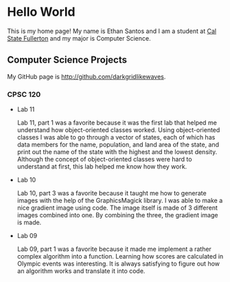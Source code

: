 # Hello World

This is my home page! My name is Ethan Santos and I am a student at [Cal State Fullerton](http://www.fullerton.edu/) and my major is Computer Science.

## Computer Science Projects

My GitHub page is http://github.com/darkgridlikewaves.

### CPSC 120

* Lab 11

    Lab 11, part 1 was a favorite because it was the first lab that helped me understand how object-oriented classes worked. Using object-oriented classes I was able to go through a vector of states, each of which has data members for the name, population, and land area of the state, and print out the name of the state with the highest and the lowest density. Although the concept of object-oriented classes were hard to understand at first, this lab helped me know how they work.

* Lab 10

    Lab 10, part 3 was a favorite because it taught me how to generate images with the help of the GraphicsMagick library. I was able to make a nice gradient image using code. The image itself is made of 3 different images combined into one. By combining the three, the gradient image is made.

* Lab 09

    Lab 09, part 1 was a favorite because it made me implement a rather complex algorithm into a function. Learning how scores are calculated in Olympic events was interesting. It is always satisfying to figure out how an algorithm works and translate it into code. 
